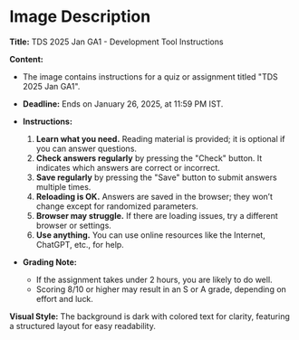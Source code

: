 # Image Description

**Title:** TDS 2025 Jan GA1 - Development Tool Instructions

**Content:**
- The image contains instructions for a quiz or assignment titled "TDS 2025 Jan GA1".
- **Deadline:** Ends on January 26, 2025, at 11:59 PM IST.
- **Instructions:**
  1. **Learn what you need.** Reading material is provided; it is optional if you can answer questions.
  2. **Check answers regularly** by pressing the "Check" button. It indicates which answers are correct or incorrect.
  3. **Save regularly** by pressing the "Save" button to submit answers multiple times.
  4. **Reloading is OK.** Answers are saved in the browser; they won’t change except for randomized parameters.
  5. **Browser may struggle.** If there are loading issues, try a different browser or settings.
  6. **Use anything.** You can use online resources like the Internet, ChatGPT, etc., for help.
  
- **Grading Note:**
  - If the assignment takes under 2 hours, you are likely to do well.
  - Scoring 8/10 or higher may result in an S or A grade, depending on effort and luck. 

**Visual Style:** The background is dark with colored text for clarity, featuring a structured layout for easy readability.